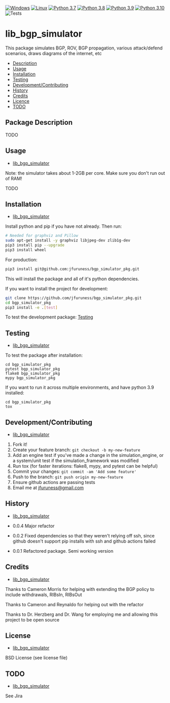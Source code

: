 [![Windows](https://svgshare.com/i/ZhY.svg)](https://svgshare.com/i/ZhY.svg)
[![Linux](https://svgshare.com/i/Zhy.svg)](https://svgshare.com/i/Zhy.svg)
[![Python 3.7](https://img.shields.io/badge/python-3.7-blue.svg)](https://www.python.org/downloads/release/python-370/)
[![Python 3.8](https://img.shields.io/badge/python-3.8-blue.svg)](https://www.python.org/downloads/release/python-380/)
[![Python 3.9](https://img.shields.io/badge/python-3.9-blue.svg)](https://www.python.org/downloads/release/python-390/)
[![Python 3.10](https://img.shields.io/badge/python-3.10-blue.svg)](https://www.python.org/downloads/release/python-3100/)
![Tests](https://github.com/jfuruness/bgp_simulator_pkg/actions/workflows/tests.yml/badge.svg)

# lib\_bgp\_simulator
This package simulates BGP, ROV, BGP propagation, various attack/defend scenarios, draws diagrams of the internet, etc

* [Description](#package-description)
* [Usage](#usage)
* [Installation](#installation)
* [Testing](#testing)
* [Development/Contributing](#developmentcontributing)
* [History](#history)
* [Credits](#credits)
* [Licence](#license)
* [TODO](#todo)

## Package Description

TODO

## Usage
* [lib\_bgp\_simulator](#bgp_simulator_pkg)

Note: the simulator takes about 1-2GB per core. Make sure you don't run out of RAM!

TODO

## Installation
* [lib\_bgp\_simulator](#bgp_simulator_pkg)

Install python and pip if you have not already. Then run:

```bash
# Needed for graphviz and Pillow
sudo apt-get install -y graphviz libjpeg-dev zlib1g-dev
pip3 install pip --upgrade
pip3 install wheel
```

For production:

```bash
pip3 install git@github.com:jfuruness/bgp_simulator_pkg.git
```

This will install the package and all of it's python dependencies.

If you want to install the project for development:
```bash
git clone https://github.com/jfuruness/bgp_simulator_pkg.git
cd bgp_simulator_pkg
pip3 install -e .[test]
```

To test the development package: [Testing](#testing)


## Testing
* [lib\_bgp\_simulator](#bgp_simulator_pkg)

To test the package after installation:

```
cd bgp_simulator_pkg
pytest bgp_simulator_pkg
flake8 bgp_simulator_pkg
mypy bgp_simulator_pkg
```

If you want to run it across multiple environments, and have python 3.9 installed:

```
cd bgp_simulator_pkg
tox
```


## Development/Contributing
* [lib\_bgp\_simulator](#bgp_simulator_pkg)

1. Fork it!
2. Create your feature branch: `git checkout -b my-new-feature`
3. Add an engine test if you've made a change in the simulation_engine, or a system/unit test if the simulation_framework was modified
5. Run tox (for faster iterations: flake8, mypy, and pytest can be helpful)
6. Commit your changes: `git commit -am 'Add some feature'`
7. Push to the branch: `git push origin my-new-feature`
8. Ensure github actions are passing tests
9. Email me at jfuruness@gmail.com

## History
* [lib\_bgp\_simulator](#bgp_simulator_pkg)

* 0.0.4 Major refactor
* 0.0.2 Fixed dependencies so that they weren't relying off ssh, since github doesn't support pip installs with ssh and github actions failed
* 0.0.1 Refactored package. Semi working version

## Credits
* [lib\_bgp\_simulator](#bgp_simulator_pkg)

Thanks to Cameron Morris for helping with extending the BGP policy to include withdrawals, RIBsIn, RIBsOut

Thanks to Cameron and Reynaldo for helping out with the refactor

Thanks to Dr. Herzberg and Dr. Wang for employing me and allowing this project to be open source

## License
* [lib\_bgp\_simulator](#bgp_simulator_pkg)

BSD License (see license file)

## TODO
* [lib\_bgp\_simulator](#bgp_simulator_pkg)

See Jira
